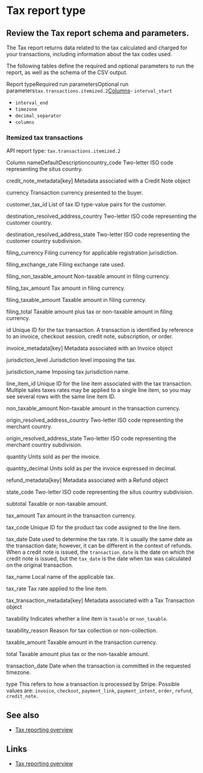 # Tax report type

## Review the Tax report schema and parameters.

The Tax report returns data related to the tax calculated and charged for your
transactions, including information about the tax codes used.

The following tables define the required and optional parameters to run the
report, as well as the schema of the CSV output.

Report typeRequired run parametersOptional run
parameters`tax.transactions.itemized.2`[Columns](https://docs.stripe.com/reports/report-types/tax#schema-tax-transactions-itemized-2)-
`interval_start`
- `interval_end`
- `timezone`
- `decimal_separator`
- `columns`

### Itemized tax transactions

API report type: `tax.transactions.itemized.2`

Column nameDefaultDescriptioncountry_code
Two-letter ISO code representing the situs country.

credit_note_metadata[key]
Metadata associated with a Credit Note object

currency
Transaction currency presented to the buyer.

customer_tax_id
List of tax ID type-value pairs for the customer.

destination_resolved_address_country
Two-letter ISO code representing the customer country.

destination_resolved_address_state
Two-letter ISO code representing the customer country subdivision.

filing_currency
Filing currency for applicable registration jurisdiction.

filing_exchange_rate
Filing exchange rate used.

filing_non_taxable_amount
Non-taxable amount in filing currency.

filing_tax_amount
Tax amount in filing currency.

filing_taxable_amount
Taxable amount in filing currency.

filing_total
Taxable amount plus tax or non-taxable amount in filing currency.

id
Unique ID for the tax transaction. A transaction is identified by reference to
an invoice, checkout session, credit note, subscription, or order.

invoice_metadata[key]
Metadata associated with an Invoice object

jurisdiction_level
Jurisdiction level imposing the tax.

jurisdiction_name
Imposing tax jurisdiction name.

line_item_id
Unique ID for the line item associated with the tax transaction. Multiple sales
taxes rates may be applied to a single line item, so you may see several rows
with the same line item ID.

non_taxable_amount
Non-taxable amount in the transaction currency.

origin_resolved_address_country
Two-letter ISO code representing the merchant country.

origin_resolved_address_state
Two-letter ISO code representing the merchant country subdivision.

quantity
Units sold as per the invoice.

quantity_decimal
Units sold as per the invoice expressed in decimal.

refund_metadata[key]
Metadata associated with a Refund object

state_code
Two-letter ISO code representing the situs country subdivision.

subtotal
Taxable or non-taxable amount.

tax_amount
Tax amount in the transaction currency.

tax_code
Unique ID for the product tax code assigned to the line item.

tax_date
Date used to determine the tax rate. It is usually the same date as the
transaction date; however, it can be different in the context of refunds. When a
credit note is issued, the `transaction_date` is the date on which the credit
note is issued, but the `tax_date` is the date when tax was calculated on the
original transaction.

tax_name
Local name of the applicable tax.

tax_rate
Tax rate applied to the line item.

tax_transaction_metadata[key]
Metadata associated with a Tax Transaction object

taxability
Indicates whether a line item is `taxable` or `non_taxable`.

taxability_reason
Reason for tax collection or non-collection.

taxable_amount
Taxable amount in the transaction currency.

total
Taxable amount plus tax or the non-taxable amount.

transaction_date
Date when the transaction is committed in the requested timezone.

type
This refers to how a transaction is processed by Stripe. Possible values are:
`invoice`, `checkout`, `payment_link`, `payment_intent`, `order`, `refund`,
`credit_note.`

## See also

- [Tax reporting overview](https://docs.stripe.com/tax/reports)

## Links

- [Tax reporting overview](https://docs.stripe.com/tax/reports)